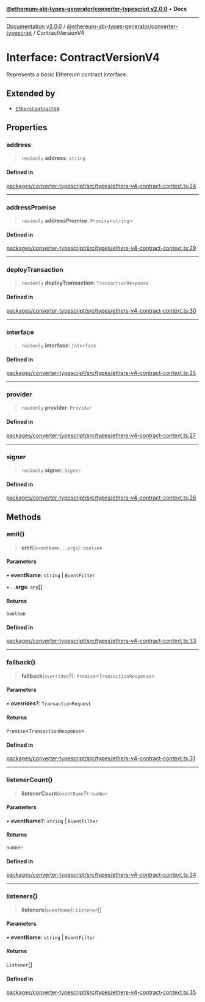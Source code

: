 [**@ethereum-abi-types-generator/converter-typescript v2.0.0**](../README.md) • **Docs**

***

[Documentation v2.0.0](../../../packages.md) / [@ethereum-abi-types-generator/converter-typescript](../README.md) / ContractVersionV4

# Interface: ContractVersionV4

Represents a basic Ethereum contract interface.

## Extended by

- [`EthersContractV4`](EthersContractV4.md)

## Properties

### address

> `readonly` **address**: `string`

#### Defined in

[packages/converter-typescript/src/types/ethers-v4-contract-context.ts:24](https://github.com/niZmosis/ethereum-abi-types-generator/blob/8be0c174f1ad191b06c4413881733fc6912573c5/packages/converter-typescript/src/types/ethers-v4-contract-context.ts#L24)

***

### addressPromise

> `readonly` **addressPromise**: `Promise`\<`string`\>

#### Defined in

[packages/converter-typescript/src/types/ethers-v4-contract-context.ts:29](https://github.com/niZmosis/ethereum-abi-types-generator/blob/8be0c174f1ad191b06c4413881733fc6912573c5/packages/converter-typescript/src/types/ethers-v4-contract-context.ts#L29)

***

### deployTransaction

> `readonly` **deployTransaction**: `TransactionResponse`

#### Defined in

[packages/converter-typescript/src/types/ethers-v4-contract-context.ts:30](https://github.com/niZmosis/ethereum-abi-types-generator/blob/8be0c174f1ad191b06c4413881733fc6912573c5/packages/converter-typescript/src/types/ethers-v4-contract-context.ts#L30)

***

### interface

> `readonly` **interface**: `Interface`

#### Defined in

[packages/converter-typescript/src/types/ethers-v4-contract-context.ts:25](https://github.com/niZmosis/ethereum-abi-types-generator/blob/8be0c174f1ad191b06c4413881733fc6912573c5/packages/converter-typescript/src/types/ethers-v4-contract-context.ts#L25)

***

### provider

> `readonly` **provider**: `Provider`

#### Defined in

[packages/converter-typescript/src/types/ethers-v4-contract-context.ts:27](https://github.com/niZmosis/ethereum-abi-types-generator/blob/8be0c174f1ad191b06c4413881733fc6912573c5/packages/converter-typescript/src/types/ethers-v4-contract-context.ts#L27)

***

### signer

> `readonly` **signer**: `Signer`

#### Defined in

[packages/converter-typescript/src/types/ethers-v4-contract-context.ts:26](https://github.com/niZmosis/ethereum-abi-types-generator/blob/8be0c174f1ad191b06c4413881733fc6912573c5/packages/converter-typescript/src/types/ethers-v4-contract-context.ts#L26)

## Methods

### emit()

> **emit**(`eventName`, ...`args`): `boolean`

#### Parameters

• **eventName**: `string` \| `EventFilter`

• ...**args**: `any`[]

#### Returns

`boolean`

#### Defined in

[packages/converter-typescript/src/types/ethers-v4-contract-context.ts:33](https://github.com/niZmosis/ethereum-abi-types-generator/blob/8be0c174f1ad191b06c4413881733fc6912573c5/packages/converter-typescript/src/types/ethers-v4-contract-context.ts#L33)

***

### fallback()

> **fallback**(`overrides`?): `Promise`\<`TransactionResponse`\>

#### Parameters

• **overrides?**: `TransactionRequest`

#### Returns

`Promise`\<`TransactionResponse`\>

#### Defined in

[packages/converter-typescript/src/types/ethers-v4-contract-context.ts:31](https://github.com/niZmosis/ethereum-abi-types-generator/blob/8be0c174f1ad191b06c4413881733fc6912573c5/packages/converter-typescript/src/types/ethers-v4-contract-context.ts#L31)

***

### listenerCount()

> **listenerCount**(`eventName`?): `number`

#### Parameters

• **eventName?**: `string` \| `EventFilter`

#### Returns

`number`

#### Defined in

[packages/converter-typescript/src/types/ethers-v4-contract-context.ts:34](https://github.com/niZmosis/ethereum-abi-types-generator/blob/8be0c174f1ad191b06c4413881733fc6912573c5/packages/converter-typescript/src/types/ethers-v4-contract-context.ts#L34)

***

### listeners()

> **listeners**(`eventName`): `Listener`[]

#### Parameters

• **eventName**: `string` \| `EventFilter`

#### Returns

`Listener`[]

#### Defined in

[packages/converter-typescript/src/types/ethers-v4-contract-context.ts:35](https://github.com/niZmosis/ethereum-abi-types-generator/blob/8be0c174f1ad191b06c4413881733fc6912573c5/packages/converter-typescript/src/types/ethers-v4-contract-context.ts#L35)
